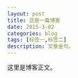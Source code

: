 ```yaml
---
layout: post
title: 这是一篇博客
date: 2015-3-02
categories: blog
tags: [标签一,标签二]
description: 文章金句。
---
```


这里是博客正文。












